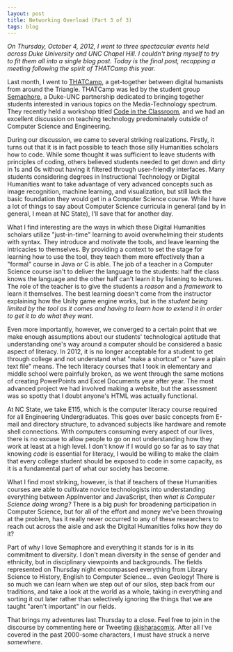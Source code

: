 ```yaml
---
layout: post
title: Networking Overload (Part 3 of 3)
tags: blog
---
```


*On Thursday, October 4, 2012, I went to three spectacular events held across Duke University and UNC Chapel Hill. I couldn't bring myself to try to fit them all into a single blog post. Today is the final post, recapping a meeting following the spirit of THATCamp this year.*

Last month, I went to <a href="http://isharacomix.org/2012/09/15/i-may-be-a-closet-humanities-major">THATCamp</a>, a get-together between digital humanists from around the Triangle. THATCamp was led by the student group <a href="http://semaphoreworkinggroup.org/">Semaphore</a>, a Duke-UNC partnership dedicated to bringing together students interested in various topics on the Media-Technology spectrum. They recently held a workshop titled <a href="http://semaphoreworkinggroup.org/2012/10/01/code-in-the-classroom-new-techniques-in-pedagogy/">Code in the Classroom</a>, and we had an excellent discussion on teaching technology predominately outside of Computer Science and Engineering.

During our discussion, we came to several striking realizations. Firstly, it turns out that it is in fact possible to teach those silly Humanities scholars how to code. While some thought it was sufficient to leave students with principles of coding, others believed students needed to get down and dirty in 1s and 0s without having it filtered through user-friendly interfaces. Many students considering degrees in Instructional Technology or Digital Humanities want to take advantage of very advanced concepts such as image recognition, machine learning, and visualization, but still lack the basic foundation they would get in a Computer Science course. While I have a lot of things to say about Computer Science curricula in general (and by in general, I mean at NC State), I'll save that for another day.

What I find interesting are the ways in which these Digital Humanities scholars utilize "just-in-time" learning to avoid overwhelming their students with syntax. They introduce and motivate the tools, and leave learning the intricacies to themselves. By providing a context to set the stage for learning how to use the tool, they teach them more effectively than a "formal" course in Java or C is able. The job of a teacher in a Computer Science course isn't to deliver the language to the students: half the class knows the language and the other half can't learn it by listening to lectures. The role of the teacher is to give the students a <em>reason</em> and a <em>framework</em> to learn it themselves. The best learning doesn't come from the instructor explaining how the Unity game engine works, but in the <em>student being limited by the tool as it comes and having to learn how to extend it in order to get it to do what they want</em>.

Even more importantly, however, we converged to a certain point that we make enough assumptions about our students' technological aptitude that understanding one's way around a computer should be considered a basic aspect of literacy. In 2012, it is no longer acceptable for a student to get through college and not understand what "make a shortcut" or "save a plain text file" means. The tech literacy courses that I took in elementary and middle school were painfully broken, as we went through the same motions of creating PowerPoints and Excel Documents year after year. The most advanced project we had involved making a website, but the assessment was so spotty that I doubt anyone's HTML was actually functional.

At NC State, we take E115, which is the computer literacy course required for all Engineering Undergraduates. This goes over basic concepts from E-mail and directory structure, to advanced subjects like hardware and remote shell connections. With computers consuming every aspect of our lives, there is no excuse to allow people to go on not understanding how they work at least at a high level. I don't know if I would go so far as to say that knowing <em>code</em> is essential for literacy, I would be willing to make the claim that every college student should be exposed to code in some capacity, as it is a fundamental part of what our society has become.

What I find most striking, however, is that if teachers of these Humanities courses are able to cultivate novice technologists into understanding everything between AppInventor and JavaScript, then <em>what is Computer Science doing wrong?</em> There is a big push for broadening participation in Computer Science, but for all of the effort and money we've been throwing at the problem, has it really never occurred to any of these researchers to reach out across the aisle and ask the Digital Humanities folks how <em>they</em> do it?

Part of why I love Semaphore and everything it stands for is in its commitment to diversity. I don't mean diversity in the sense of gender and ethnicity, but in disciplinary viewpoints and backgrounds. The fields represented on Thursday night encompassed everything from Library Science to History, English to Computer Science... even Geology! There is so much we can learn when we step out of our silos, step back from our traditions, and take a look at the world as a whole, taking in everything and sorting it out later rather than selectively ignoring the things that we are taught "aren't important" in our fields.

That brings my adventures last Thursday to a close. Feel free to join in the discourse by commenting here or Tweeting <a href="http://twitter.com/isharacomix">@isharacomix</a>. After all I've covered in the past 2000-some characters, I must have struck a nerve <em>somewhere</em>.

